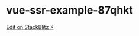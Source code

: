 # vue-ssr-example-87qhkt

[Edit on StackBlitz ⚡️](https://stackblitz.com/edit/vue-ssr-example-87qhkt)